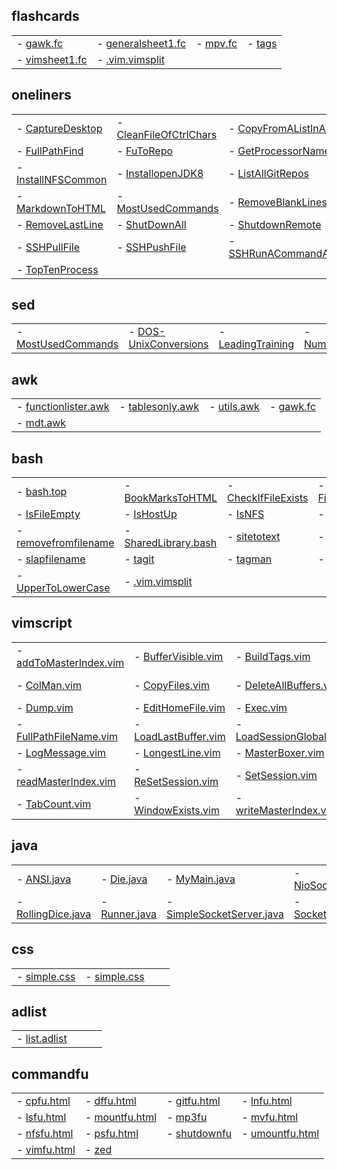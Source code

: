 

## flashcards

|                                |                                |                                |                                |
| :---------------------------- | :---------------------------- | :---------------------------- | :---------------------------- |
| - [gawk.fc](https://raw.githubusercontent.com/archernar/scripts/main/flashcards/gawk.fc) | - [generalsheet1.fc](https://raw.githubusercontent.com/archernar/scripts/main/flashcards/generalsheet1.fc) | - [mpv.fc](https://raw.githubusercontent.com/archernar/scripts/main/flashcards/mpv.fc) | - [tags](https://raw.githubusercontent.com/archernar/scripts/main/flashcards/tags) | 
| - [vimsheet1.fc](https://raw.githubusercontent.com/archernar/scripts/main/flashcards/vimsheet1.fc) | - [.vim.vimsplit](https://raw.githubusercontent.com/archernar/scripts/main/flashcards/.vim.vimsplit) | 


## oneliners

|                                |                                |                                |                                |
| :---------------------------- | :---------------------------- | :---------------------------- | :---------------------------- |
| - [CaptureDesktop](https://raw.githubusercontent.com/archernar/scripts/main/oneliners/CaptureDesktop) | - [CleanFileOfCtrlChars](https://raw.githubusercontent.com/archernar/scripts/main/oneliners/CleanFileOfCtrlChars) | - [CopyFromAListInAFile](https://raw.githubusercontent.com/archernar/scripts/main/oneliners/CopyFromAListInAFile) | - [FigletClock](https://raw.githubusercontent.com/archernar/scripts/main/oneliners/FigletClock) | 
| - [FullPathFind](https://raw.githubusercontent.com/archernar/scripts/main/oneliners/FullPathFind) | - [FuToRepo](https://raw.githubusercontent.com/archernar/scripts/main/oneliners/FuToRepo) | - [GetProcessorName](https://raw.githubusercontent.com/archernar/scripts/main/oneliners/GetProcessorName) | - [GetWheather](https://raw.githubusercontent.com/archernar/scripts/main/oneliners/GetWheather) | 
| - [InstallNFSCommon](https://raw.githubusercontent.com/archernar/scripts/main/oneliners/InstallNFSCommon) | - [InstallopenJDK8](https://raw.githubusercontent.com/archernar/scripts/main/oneliners/InstallopenJDK8) | - [ListAllGitRepos](https://raw.githubusercontent.com/archernar/scripts/main/oneliners/ListAllGitRepos) | - [ListFilesModInPeriod](https://raw.githubusercontent.com/archernar/scripts/main/oneliners/ListFilesModInPeriod) | 
| - [MarkdownToHTML](https://raw.githubusercontent.com/archernar/scripts/main/oneliners/MarkdownToHTML) | - [MostUsedCommands](https://raw.githubusercontent.com/archernar/scripts/main/oneliners/MostUsedCommands) | - [RemoveBlankLines](https://raw.githubusercontent.com/archernar/scripts/main/oneliners/RemoveBlankLines) | - [RemoveFirstLine](https://raw.githubusercontent.com/archernar/scripts/main/oneliners/RemoveFirstLine) | 
| - [RemoveLastLine](https://raw.githubusercontent.com/archernar/scripts/main/oneliners/RemoveLastLine) | - [ShutDownAll](https://raw.githubusercontent.com/archernar/scripts/main/oneliners/ShutDownAll) | - [ShutdownRemote](https://raw.githubusercontent.com/archernar/scripts/main/oneliners/ShutdownRemote) | - [SSHGenerateKey](https://raw.githubusercontent.com/archernar/scripts/main/oneliners/SSHGenerateKey) | 
| - [SSHPullFile](https://raw.githubusercontent.com/archernar/scripts/main/oneliners/SSHPullFile) | - [SSHPushFile](https://raw.githubusercontent.com/archernar/scripts/main/oneliners/SSHPushFile) | - [SSHRunACommandAndExit](https://raw.githubusercontent.com/archernar/scripts/main/oneliners/SSHRunACommandAndExit) | - [startvimnoargs](https://raw.githubusercontent.com/archernar/scripts/main/oneliners/startvimnoargs) | 
| - [TopTenProcess](https://raw.githubusercontent.com/archernar/scripts/main/oneliners/TopTenProcess) | 


## sed

|                                |                                |                                |                                |
| :---------------------------- | :---------------------------- | :---------------------------- | :---------------------------- |
| - [MostUsedCommands](https://raw.githubusercontent.com/archernar/scripts/main/oneliners/MostUsedCommands) | - [DOS-UnixConversions](https://raw.githubusercontent.com/archernar/scripts/main/sed/DOS-UnixConversions) | - [LeadingTraining](https://raw.githubusercontent.com/archernar/scripts/main/sed/LeadingTraining) | - [NumberEachLine](https://raw.githubusercontent.com/archernar/scripts/main/sed/NumberEachLine) | 



## awk

|                                |                                |                                |                                |
| :---------------------------- | :---------------------------- | :---------------------------- | :---------------------------- |
| - [functionlister.awk](https://raw.githubusercontent.com/archernar/scripts/main/awk/functionlister.awk) | - [tablesonly.awk](https://raw.githubusercontent.com/archernar/scripts/main/awk/tablesonly.awk) | - [utils.awk](https://raw.githubusercontent.com/archernar/scripts/main/awk/utils.awk) | - [gawk.fc](https://raw.githubusercontent.com/archernar/scripts/main/flashcards/gawk.fc) | 
| - [mdt.awk](https://raw.githubusercontent.com/archernar/scripts/main/mdt.awk) | 


## bash

|                                |                                |                                |                                |
| :---------------------------- | :---------------------------- | :---------------------------- | :---------------------------- |
| - [bash.top](https://raw.githubusercontent.com/archernar/scripts/main/bash/bash.top) | - [BookMarksToHTML](https://raw.githubusercontent.com/archernar/scripts/main/bash/BookMarksToHTML) | - [CheckIfFileExists](https://raw.githubusercontent.com/archernar/scripts/main/bash/CheckIfFileExists) | - [FileExistsNotEmpty](https://raw.githubusercontent.com/archernar/scripts/main/bash/FileExistsNotEmpty) | 
| - [IsFileEmpty](https://raw.githubusercontent.com/archernar/scripts/main/bash/IsFileEmpty) | - [IsHostUp](https://raw.githubusercontent.com/archernar/scripts/main/bash/IsHostUp) | - [IsNFS](https://raw.githubusercontent.com/archernar/scripts/main/bash/IsNFS) | - [my](https://raw.githubusercontent.com/archernar/scripts/main/bash/my) | 
| - [removefromfilename](https://raw.githubusercontent.com/archernar/scripts/main/bash/removefromfilename) | - [SharedLibrary.bash](https://raw.githubusercontent.com/archernar/scripts/main/bash/SharedLibrary.bash) | - [sitetotext](https://raw.githubusercontent.com/archernar/scripts/main/bash/sitetotext) | - [sitetotextraw](https://raw.githubusercontent.com/archernar/scripts/main/bash/sitetotextraw) | 
| - [slapfilename](https://raw.githubusercontent.com/archernar/scripts/main/bash/slapfilename) | - [tagit](https://raw.githubusercontent.com/archernar/scripts/main/bash/tagit) | - [tagman](https://raw.githubusercontent.com/archernar/scripts/main/bash/tagman) | - [tags](https://raw.githubusercontent.com/archernar/scripts/main/bash/tags) | 
| - [UpperToLowerCase](https://raw.githubusercontent.com/archernar/scripts/main/bash/UpperToLowerCase) | - [.vim.vimsplit](https://raw.githubusercontent.com/archernar/scripts/main/bash/.vim.vimsplit) | 


## vimscript

|                                |                                |                                |                                |
| :---------------------------- | :---------------------------- | :---------------------------- | :---------------------------- |
| - [addToMasterIndex.vim](https://raw.githubusercontent.com/archernar/scripts/main/vimscript/addToMasterIndex.vim) | - [BufferVisible.vim](https://raw.githubusercontent.com/archernar/scripts/main/vimscript/BufferVisible.vim) | - [BuildTags.vim](https://raw.githubusercontent.com/archernar/scripts/main/vimscript/BuildTags.vim) | - [CaptureSession.vim](https://raw.githubusercontent.com/archernar/scripts/main/vimscript/CaptureSession.vim) | 
| - [ColMan.vim](https://raw.githubusercontent.com/archernar/scripts/main/vimscript/ColMan.vim) | - [CopyFiles.vim](https://raw.githubusercontent.com/archernar/scripts/main/vimscript/CopyFiles.vim) | - [DeleteAllBuffers.vim](https://raw.githubusercontent.com/archernar/scripts/main/vimscript/DeleteAllBuffers.vim) | - [DeleteNoNameBuffer.vim](https://raw.githubusercontent.com/archernar/scripts/main/vimscript/DeleteNoNameBuffer.vim) | 
| - [Dump.vim](https://raw.githubusercontent.com/archernar/scripts/main/vimscript/Dump.vim) | - [EditHomeFile.vim](https://raw.githubusercontent.com/archernar/scripts/main/vimscript/EditHomeFile.vim) | - [Exec.vim](https://raw.githubusercontent.com/archernar/scripts/main/vimscript/Exec.vim) | - [FileInSession.vim](https://raw.githubusercontent.com/archernar/scripts/main/vimscript/FileInSession.vim) | 
| - [FullPathFileName.vim](https://raw.githubusercontent.com/archernar/scripts/main/vimscript/FullPathFileName.vim) | - [LoadLastBuffer.vim](https://raw.githubusercontent.com/archernar/scripts/main/vimscript/LoadLastBuffer.vim) | - [LoadSessionGlobal.vim](https://raw.githubusercontent.com/archernar/scripts/main/vimscript/LoadSessionGlobal.vim) | - [LoadSession.vim](https://raw.githubusercontent.com/archernar/scripts/main/vimscript/LoadSession.vim) | 
| - [LogMessage.vim](https://raw.githubusercontent.com/archernar/scripts/main/vimscript/LogMessage.vim) | - [LongestLine.vim](https://raw.githubusercontent.com/archernar/scripts/main/vimscript/LongestLine.vim) | - [MasterBoxer.vim](https://raw.githubusercontent.com/archernar/scripts/main/vimscript/MasterBoxer.vim) | - [MasterPadder.vim](https://raw.githubusercontent.com/archernar/scripts/main/vimscript/MasterPadder.vim) | 
| - [readMasterIndex.vim](https://raw.githubusercontent.com/archernar/scripts/main/vimscript/readMasterIndex.vim) | - [ReSetSession.vim](https://raw.githubusercontent.com/archernar/scripts/main/vimscript/ReSetSession.vim) | - [SetSession.vim](https://raw.githubusercontent.com/archernar/scripts/main/vimscript/SetSession.vim) | - [ShowSession.vim](https://raw.githubusercontent.com/archernar/scripts/main/vimscript/ShowSession.vim) | 
| - [TabCount.vim](https://raw.githubusercontent.com/archernar/scripts/main/vimscript/TabCount.vim) | - [WindowExists.vim](https://raw.githubusercontent.com/archernar/scripts/main/vimscript/WindowExists.vim) | - [writeMasterIndex.vim](https://raw.githubusercontent.com/archernar/scripts/main/vimscript/writeMasterIndex.vim) | 


## java

|                                |                                |                                |                                |
| :---------------------------- | :---------------------------- | :---------------------------- | :---------------------------- |
| - [ANSI.java](https://raw.githubusercontent.com/archernar/scripts/main/java/ANSI.java) | - [Die.java](https://raw.githubusercontent.com/archernar/scripts/main/java/Die.java) | - [MyMain.java](https://raw.githubusercontent.com/archernar/scripts/main/java/MyMain.java) | - [NioSocketServer.java](https://raw.githubusercontent.com/archernar/scripts/main/java/NioSocketServer.java) | 
| - [RollingDice.java](https://raw.githubusercontent.com/archernar/scripts/main/java/RollingDice.java) | - [Runner.java](https://raw.githubusercontent.com/archernar/scripts/main/java/Runner.java) | - [SimpleSocketServer.java](https://raw.githubusercontent.com/archernar/scripts/main/java/SimpleSocketServer.java) | - [SocketConnect.java](https://raw.githubusercontent.com/archernar/scripts/main/java/SocketConnect.java) | 



## css

|                                |                                |                                |                                |
| :---------------------------- | :---------------------------- | :---------------------------- | :---------------------------- |
| - [simple.css](https://raw.githubusercontent.com/archernar/scripts/main/css/simple.css) | - [simple.css](https://raw.githubusercontent.com/archernar/scripts/main/simple.css) | 


## adlist

|                                |                                |                                |                                |
| :---------------------------- | :---------------------------- | :---------------------------- | :---------------------------- |
| - [list.adlist](https://raw.githubusercontent.com/archernar/scripts/main/adlist/list.adlist) | 


## commandfu

|                                |                                |                                |                                |
| :---------------------------- | :---------------------------- | :---------------------------- | :---------------------------- |
| - [cpfu.html](https://raw.githubusercontent.com/archernar/scripts/main/commandfu/cpfu.html) | - [dffu.html](https://raw.githubusercontent.com/archernar/scripts/main/commandfu/dffu.html) | - [gitfu.html](https://raw.githubusercontent.com/archernar/scripts/main/commandfu/gitfu.html) | - [lnfu.html](https://raw.githubusercontent.com/archernar/scripts/main/commandfu/lnfu.html) | 
| - [lsfu.html](https://raw.githubusercontent.com/archernar/scripts/main/commandfu/lsfu.html) | - [mountfu.html](https://raw.githubusercontent.com/archernar/scripts/main/commandfu/mountfu.html) | - [mp3fu](https://raw.githubusercontent.com/archernar/scripts/main/commandfu/mp3fu) | - [mvfu.html](https://raw.githubusercontent.com/archernar/scripts/main/commandfu/mvfu.html) | 
| - [nfsfu.html](https://raw.githubusercontent.com/archernar/scripts/main/commandfu/nfsfu.html) | - [psfu.html](https://raw.githubusercontent.com/archernar/scripts/main/commandfu/psfu.html) | - [shutdownfu](https://raw.githubusercontent.com/archernar/scripts/main/commandfu/shutdownfu) | - [umountfu.html](https://raw.githubusercontent.com/archernar/scripts/main/commandfu/umountfu.html) | 
| - [vimfu.html](https://raw.githubusercontent.com/archernar/scripts/main/commandfu/vimfu.html) | - [zed](https://raw.githubusercontent.com/archernar/scripts/main/commandfu/zed) | 

